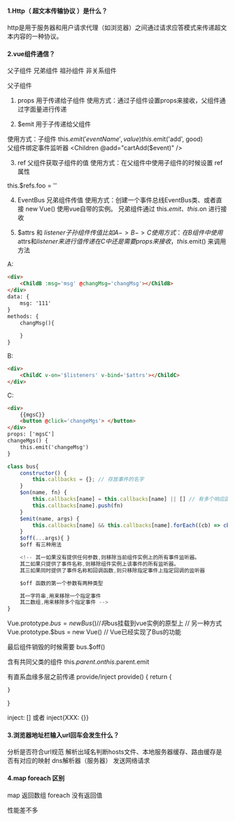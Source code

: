 #### 1.Http（ 超文本传输协议 ）是什么？ #####
http是用于服务器和用户请求代理（如浏览器）之间通过请求应答模式来传递超文本内容的一种协议。

#### 2.vue组件通信？ #####################

父子组件
兄弟组件
祖孙组件
非关系组件

父子组件
1. props
用于传递给子组件
使用方式：通过子组件设置props来接收，父组件通过字面量进行传递

2. $emit
用于子传递给父组件

使用方式：子组件 this.$emit('eventName', value)
this.$emit('add', good)  
父组件绑定事件监听器
<Children @add="cartAdd($event)" />  

3. ref
父组件获取子组件的值
使用方式：在父组件中使用子组件的时候设置 ref 属性
<Children ref='foo'/>  
this.$refs.foo = ''

4. EventBus
兄弟组件传值
使用方式：创建一个事件总线EventBus类、或者直接 new Vue() 使用vue自带的实例。
兄弟组件通过 this.$emit、this.$on 进行接收


5. $attrs 和 $listener
子孙组件传值
比如A -> B -> C
使用方式：在B组件中使用$attrs和$listener 来进行值传递
在C中还是需要 props来接收，this.$emit() 来调用方法

A: 
```html
<div>
    <ChildB :msg='msg' @changMsg='changMsg'></ChildB>
</div>
data: {
    msg: '111'
}
methods: {
    changMsg(){
        
    }
}
```
B: 
```html
<div>
    <ChildC v-on='$listeners' v-bind='$attrs'></ChildC>
</div>
```
C:
```html
<div>
    {{mgsC}}
    <button @click='changeMgs'> </button>
</div>
props: ['mgsC']
changeMgs() {
    this.emit('changeMsg')
}
```
```js
class bus{
    constructor() {
        this.callbacks = {}; // 存放事件的名字
    }   
    $on(name, fn) {
        this.callbacks[name] = this.callbacks[name] || [] // 有多个响应函数时
        this.callbacks[name].push(fn)
    }
    $emit(name, args) {
        this.callbacks[name] && this.callbacks[name].forEach((cb) => cb(args));  
    }
    $off(...args){ }
    $off 有三种用法

    <!-- 其一如果没有提供任何参数,则移除当前组件实例上的所有事件监听器。
    其二如果只提供了事件名称,则移除组件实例上该事件的所有监听器。
    其三如果同时提供了事件名称和回调函数,则只移除指定事件上指定回调的监听器

    $off 函数的第一个参数有两种类型

    其一字符串,用来移除一个指定事件
    其二数组,用来移除多个指定事件 -->
}
```

Vue.prototype.$bus = new Bus() // 将$bus挂载到vue实例的原型上
// 另一种方式  
Vue.prototype.$bus = new Vue() // Vue已经实现了Bus的功能

最后组件销毁的时候需要 bus.$off()


含有共同父类的组件
this.$parent.on
this.$parent.emit

有直系血缘多层之前传递
provide/inject
provide() {
    return {

    }
}

inject: [] 或者 inject{XXX: {}}

#### 3.浏览器地址栏输入url回车会发生什么？ #####################
分析是否符合url规范
解析出域名判断hosts文件、本地服务器缓存、路由缓存是否有对应的映射
dns解析器（服务器）
发送网络请求

#### 4.map foreach 区别
map 返回数组
foreach 没有返回值

性能差不多
